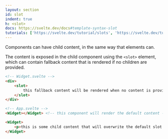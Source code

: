 ```yaml
---
layout: section
id: slot
indent: true
h: <slot>
docs: https://svelte.dev/docs#template-syntax-slot
tutorials: ['https://svelte.dev/tutorial/slots', 'https://svelte.dev/tutorial/slot-fallbacks']
---
```

Components can have child content, in the same way that elements can.

The content is exposed in the child component using the `<slot>` element, which can contain fallback content that is rendered if no children are provided.
```html
<!-- Widget.svelte -->
<div>
	<slot>
		this fallback content will be rendered when no content is provided, like in the first example
	</slot>
</div>

<!-- App.svelte -->
<Widget></Widget> <!-- this component will render the default content -->

<Widget>
	<p>this is some child content that will overwrite the default slot content</p>
</Widget>
```